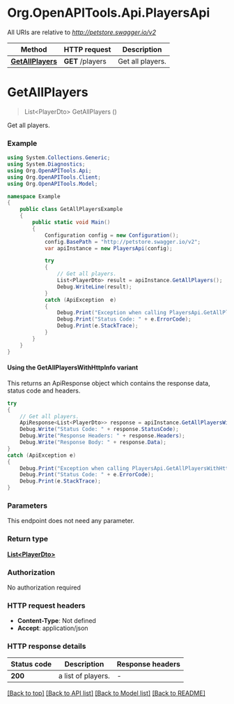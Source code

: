 # Org.OpenAPITools.Api.PlayersApi

All URIs are relative to *http://petstore.swagger.io/v2*

| Method | HTTP request | Description |
|--------|--------------|-------------|
| [**GetAllPlayers**](PlayersApi.md#getallplayers) | **GET** /players | Get all players. |

<a id="getallplayers"></a>
# **GetAllPlayers**
> List&lt;PlayerDto&gt; GetAllPlayers ()

Get all players.

### Example
```csharp
using System.Collections.Generic;
using System.Diagnostics;
using Org.OpenAPITools.Api;
using Org.OpenAPITools.Client;
using Org.OpenAPITools.Model;

namespace Example
{
    public class GetAllPlayersExample
    {
        public static void Main()
        {
            Configuration config = new Configuration();
            config.BasePath = "http://petstore.swagger.io/v2";
            var apiInstance = new PlayersApi(config);

            try
            {
                // Get all players.
                List<PlayerDto> result = apiInstance.GetAllPlayers();
                Debug.WriteLine(result);
            }
            catch (ApiException  e)
            {
                Debug.Print("Exception when calling PlayersApi.GetAllPlayers: " + e.Message);
                Debug.Print("Status Code: " + e.ErrorCode);
                Debug.Print(e.StackTrace);
            }
        }
    }
}
```

#### Using the GetAllPlayersWithHttpInfo variant
This returns an ApiResponse object which contains the response data, status code and headers.

```csharp
try
{
    // Get all players.
    ApiResponse<List<PlayerDto>> response = apiInstance.GetAllPlayersWithHttpInfo();
    Debug.Write("Status Code: " + response.StatusCode);
    Debug.Write("Response Headers: " + response.Headers);
    Debug.Write("Response Body: " + response.Data);
}
catch (ApiException e)
{
    Debug.Print("Exception when calling PlayersApi.GetAllPlayersWithHttpInfo: " + e.Message);
    Debug.Print("Status Code: " + e.ErrorCode);
    Debug.Print(e.StackTrace);
}
```

### Parameters
This endpoint does not need any parameter.
### Return type

[**List&lt;PlayerDto&gt;**](PlayerDto.md)

### Authorization

No authorization required

### HTTP request headers

 - **Content-Type**: Not defined
 - **Accept**: application/json


### HTTP response details
| Status code | Description | Response headers |
|-------------|-------------|------------------|
| **200** | a list of players. |  -  |

[[Back to top]](#) [[Back to API list]](../README.md#documentation-for-api-endpoints) [[Back to Model list]](../README.md#documentation-for-models) [[Back to README]](../README.md)

